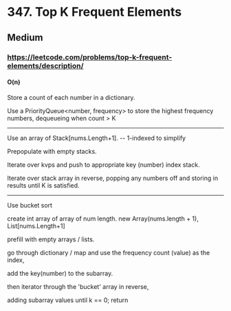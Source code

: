 # 347. Top K Frequent Elements
## Medium
### https://leetcode.com/problems/top-k-frequent-elements/description/
#### O(n)


Store a count of each number in a dictionary.  

Use a PriorityQueue<number, frequency> to store the highest frequency numbers, dequeueing when count > K  


--------  

Use an array of Stack<int>[nums.Length+1]. -- 1-indexed to simplify   

Prepopulate with empty stacks.  

Iterate over kvps and push to appropriate key (number) index stack.  

Iterate over stack array in reverse, popping any numbers off and storing in results until K is satisfied.  


--------

Use bucket sort

create int array of array of num length. new Array(nums.length + 1), List<int>[nums.Length+1]  

prefill with empty arrays / lists.  

go through dictionary / map and use the frequency count (value) as the index,  

add the key(number) to the subarray.  

then iterator through the 'bucket' array in reverse,  

adding subarray values until k == 0; return





